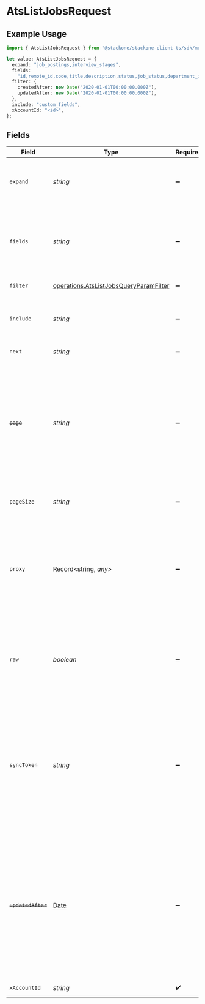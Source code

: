 # AtsListJobsRequest

## Example Usage

```typescript
import { AtsListJobsRequest } from "@stackone/stackone-client-ts/sdk/models/operations";

let value: AtsListJobsRequest = {
  expand: "job_postings,interview_stages",
  fields:
    "id,remote_id,code,title,description,status,job_status,department_ids,remote_department_ids,location_ids,remote_location_ids,hiring_team,interview_stages,confidential,custom_fields,created_at,updated_at,unified_custom_fields",
  filter: {
    createdAfter: new Date("2020-01-01T00:00:00.000Z"),
    updatedAfter: new Date("2020-01-01T00:00:00.000Z"),
  },
  include: "custom_fields",
  xAccountId: "<id>",
};
```

## Fields

| Field                                                                                                                                                                                                                           | Type                                                                                                                                                                                                                            | Required                                                                                                                                                                                                                        | Description                                                                                                                                                                                                                     | Example                                                                                                                                                                                                                         |
| ------------------------------------------------------------------------------------------------------------------------------------------------------------------------------------------------------------------------------- | ------------------------------------------------------------------------------------------------------------------------------------------------------------------------------------------------------------------------------- | ------------------------------------------------------------------------------------------------------------------------------------------------------------------------------------------------------------------------------- | ------------------------------------------------------------------------------------------------------------------------------------------------------------------------------------------------------------------------------- | ------------------------------------------------------------------------------------------------------------------------------------------------------------------------------------------------------------------------------- |
| `expand`                                                                                                                                                                                                                        | *string*                                                                                                                                                                                                                        | :heavy_minus_sign:                                                                                                                                                                                                              | The comma separated list of fields that will be expanded in the response                                                                                                                                                        | job_postings,interview_stages                                                                                                                                                                                                   |
| `fields`                                                                                                                                                                                                                        | *string*                                                                                                                                                                                                                        | :heavy_minus_sign:                                                                                                                                                                                                              | The comma separated list of fields that will be returned in the response (if empty, all fields are returned)                                                                                                                    | id,remote_id,code,title,description,status,job_status,department_ids,remote_department_ids,location_ids,remote_location_ids,hiring_team,interview_stages,confidential,custom_fields,created_at,updated_at,unified_custom_fields |
| `filter`                                                                                                                                                                                                                        | [operations.AtsListJobsQueryParamFilter](../../../sdk/models/operations/atslistjobsqueryparamfilter.md)                                                                                                                         | :heavy_minus_sign:                                                                                                                                                                                                              | ATS Jobs filters                                                                                                                                                                                                                |                                                                                                                                                                                                                                 |
| `include`                                                                                                                                                                                                                       | *string*                                                                                                                                                                                                                        | :heavy_minus_sign:                                                                                                                                                                                                              | The comma separated list of fields that will be included in the response                                                                                                                                                        | custom_fields                                                                                                                                                                                                                   |
| `next`                                                                                                                                                                                                                          | *string*                                                                                                                                                                                                                        | :heavy_minus_sign:                                                                                                                                                                                                              | The unified cursor                                                                                                                                                                                                              |                                                                                                                                                                                                                                 |
| ~~`page`~~                                                                                                                                                                                                                      | *string*                                                                                                                                                                                                                        | :heavy_minus_sign:                                                                                                                                                                                                              | : warning: ** DEPRECATED **: This will be removed in a future release, please migrate away from it as soon as possible.<br/><br/>The page number of the results to fetch                                                        |                                                                                                                                                                                                                                 |
| `pageSize`                                                                                                                                                                                                                      | *string*                                                                                                                                                                                                                        | :heavy_minus_sign:                                                                                                                                                                                                              | The number of results per page (default value is 25)                                                                                                                                                                            |                                                                                                                                                                                                                                 |
| `proxy`                                                                                                                                                                                                                         | Record<string, *any*>                                                                                                                                                                                                           | :heavy_minus_sign:                                                                                                                                                                                                              | Query parameters that can be used to pass through parameters to the underlying provider request by surrounding them with 'proxy' key                                                                                            |                                                                                                                                                                                                                                 |
| `raw`                                                                                                                                                                                                                           | *boolean*                                                                                                                                                                                                                       | :heavy_minus_sign:                                                                                                                                                                                                              | Indicates that the raw request result should be returned in addition to the mapped result (default value is false)                                                                                                              |                                                                                                                                                                                                                                 |
| ~~`syncToken`~~                                                                                                                                                                                                                 | *string*                                                                                                                                                                                                                        | :heavy_minus_sign:                                                                                                                                                                                                              | : warning: ** DEPRECATED **: This will be removed in a future release, please migrate away from it as soon as possible.<br/><br/>The sync token to select the only updated results                                              |                                                                                                                                                                                                                                 |
| ~~`updatedAfter`~~                                                                                                                                                                                                              | [Date](https://developer.mozilla.org/en-US/docs/Web/JavaScript/Reference/Global_Objects/Date)                                                                                                                                   | :heavy_minus_sign:                                                                                                                                                                                                              | : warning: ** DEPRECATED **: This will be removed in a future release, please migrate away from it as soon as possible.<br/><br/>Use a string with a date to only select results updated after that given date                  | 2020-01-01T00:00:00.000Z                                                                                                                                                                                                        |
| `xAccountId`                                                                                                                                                                                                                    | *string*                                                                                                                                                                                                                        | :heavy_check_mark:                                                                                                                                                                                                              | The account identifier                                                                                                                                                                                                          |                                                                                                                                                                                                                                 |